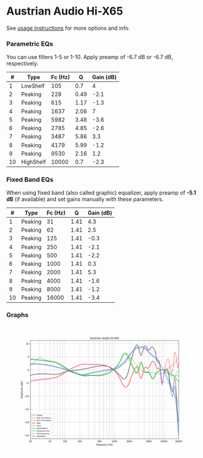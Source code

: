 # Austrian Audio Hi-X65
See [usage instructions](https://github.com/jaakkopasanen/AutoEq#usage) for more options and info.

### Parametric EQs
You can use filters 1-5 or 1-10. Apply preamp of -6.7 dB or -6.7 dB, respectively.

|   # | Type      |   Fc (Hz) |    Q |   Gain (dB) |
|-----|-----------|-----------|------|-------------|
|   1 | LowShelf  |       105 | 0.7  |         4   |
|   2 | Peaking   |       228 | 0.49 |        -2.1 |
|   3 | Peaking   |       615 | 1.17 |        -1.3 |
|   4 | Peaking   |      1637 | 2.06 |         7   |
|   5 | Peaking   |      5982 | 3.48 |        -3.6 |
|   6 | Peaking   |      2785 | 4.85 |        -2.6 |
|   7 | Peaking   |      3487 | 5.86 |         3.3 |
|   8 | Peaking   |      4179 | 5.99 |        -1.2 |
|   9 | Peaking   |      9530 | 2.16 |         1.2 |
|  10 | HighShelf |     10000 | 0.7  |        -2.3 |

### Fixed Band EQs
When using fixed band (also called graphic) equalizer, apply preamp of **-5.1 dB** (if available) and set gains manually with these parameters.

|   # | Type    |   Fc (Hz) |    Q |   Gain (dB) |
|-----|---------|-----------|------|-------------|
|   1 | Peaking |        31 | 1.41 |         4.3 |
|   2 | Peaking |        62 | 1.41 |         2.5 |
|   3 | Peaking |       125 | 1.41 |        -0.3 |
|   4 | Peaking |       250 | 1.41 |        -2.1 |
|   5 | Peaking |       500 | 1.41 |        -2.2 |
|   6 | Peaking |      1000 | 1.41 |         0.3 |
|   7 | Peaking |      2000 | 1.41 |         5.3 |
|   8 | Peaking |      4000 | 1.41 |        -1.6 |
|   9 | Peaking |      8000 | 1.41 |        -1.2 |
|  10 | Peaking |     16000 | 1.41 |        -3.4 |

### Graphs
![](./Austrian%20Audio%20Hi-X65.png)

